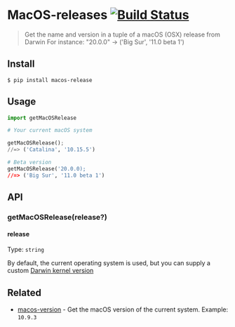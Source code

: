 # MacOS-releases [![Build Status](https://travis-ci.com/ximet/macos-releases.svg?branch=master)](https://travis-ci.com/ximet/macos-releases.svg?branch=master)

> Get the name and version in a tuple  of a macOS (OSX) release from Darwin
> For instance: "20.0.0" -> ('Big Sur', '11.0 beta 1')

## Install

```
$ pip install macos-release
```

## Usage

```python
import getMacOSRelease

# Your current macOS system

getMacOSRelease();
//=> ('Catalina', '10.15.5')

# Beta version
getMacOSRelease('20.0.0);
//=> ('Big Sur', '11.0 beta 1')
```

## API

### getMacOSRelease(release?)

#### release

Type: `string`

By default, the current operating system is used, but you can supply a custom [Darwin kernel version](https://en.wikipedia.org/wiki/Darwin_%28operating_system%29#Release_history)


## Related

- [macos-version](https://github.com/sindresorhus/macos-version) - Get the macOS version of the current system. Example: `10.9.3`